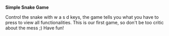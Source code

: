 **Simple Snake Game**

Control the snake with w a s d keys, the game tells you what you have to press to view all functionalities.
This is our first game, so don't be too critic about the mess ;)
Have fun! 